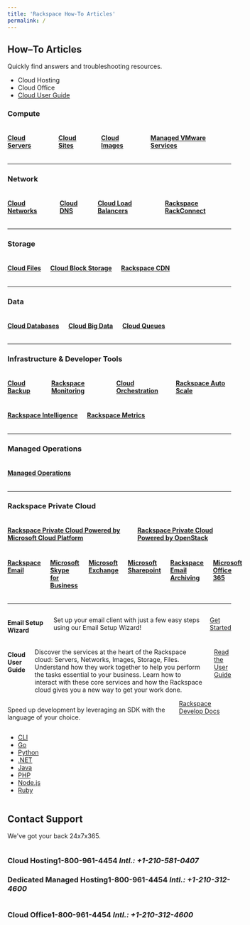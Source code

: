 ```yaml
---
title: 'Rackspace How-To Articles'
permalink: /
---
```

<article>
<div class="container">
<div class="row content home">
<h2>How&#8211;To Articles</h2>
<p class="lead">Quickly find answers and troubleshooting resources.</p>

<div class="filter-product-type">
<ul>
<li><a id="cloud-ctrl" class="inactive">Cloud Hosting</a></li>
<li><a id="office-ctrl" class="inactive">Cloud Office</a></li>
<li><a href="https://developer.rackspace.com/docs/user-guides/infrastructure/" class="inactive">Cloud User Guide</a></li>
</ul>
</div>
</div>
</div>
<div class="container">
<div class="content home product-type product-type-cloud" id="cloud-display">
<div class="row">
<h3>Compute</h3>
<div class="twelve columns">
<div class="three columns icon servers primary">
<h4><a href="/how-to/cloud-servers/"><span>Cloud</span> Servers</a></h4>
</div>
<div class="three columns icon sites">
<h4><a href="/how-to/cloud-sites/"><span>Cloud</span> Sites</a></h4>
</div>
<div class="three columns icon images">
<h4><a href="/how-to/cloud-images/"><span>Cloud</span> Images</a></h4>
</div>
<div class="three columns icon vmware">
<h4><a href="/how-to/managed-vmware-services/"><span>Managed</span> VMware Services</a></h4>
</div>
</div>
</div>
<hr />

<div class="row">
<h3>Network</h3>
<div class="twelve columns">
<div class="three columns icon networks primary">
<h4><a href="/how-to/cloud-networks/"><span>Cloud</span> Networks</a></h4>
</div>
<div class="three columns icon dns">
<h4><a href="/how-to/cloud-dns/"><span>Cloud</span> DNS</a></h4>
</div>
<div class="three columns icon load-balancers">
<h4><a href="/how-to/cloud-load-balancers/"><span>Cloud</span> Load Balancers</a></h4>
</div>
<div class="three columns icon rackconnect">
<h4><a href="/how-to/rackconnect/"><span>Rackspace</span> RackConnect</a></h4>
</div>
</div>
</div>
<hr />

<div class="row">
<h3>Storage</h3>
<div class="twelve columns">
<div class="primary three columns icon files">
<h4><a href="/how-to/cloud-files"><span>Cloud</span> Files</a></h4>
</div>
<div class="three columns icon block-storage">
<h4><a href="/how-to/cloud-block-storage"><span>Cloud</span> Block Storage</a></h4>
</div>
<div class="six columns icon cdn">
<h4><a href="/how-to/rackspace-cdn"><span>Rackspace</span> CDN</a></h4>
</div>
</div>
</div>
<hr />

<div class="row">
<h3>Data</h3>
<div class="twelve columns">
<div class="primary three columns icon databases">
<h4><a href="/how-to/cloud-databases/"><span>Cloud</span> Databases</a></h4>
</div>
<div class="three columns icon big-data">
<h4><a href="/how-to/cloud-big-data/"><span>Cloud</span> Big Data</a></h4>
</div>
<div class="six columns icon queues">
<h4><a href="/how-to/cloud-queues/"><span>Cloud</span> Queues</a></h4>
</div>
</div>
</div>
<hr />

<div class="row">
<h3>Infrastructure &amp; Developer Tools</h3>
<div class="twelve columns">
<div class="three columns icon primary backup">
<h4><a href="/how-to/cloud-backup/"><span>Cloud</span> Backup</a></h4>
</div>
<div class="three columns icon monitoring">
<h4><a href="/how-to/rackspace-monitoring/"><span>Rackspace</span> Monitoring</a></h4>
</div>
<div class="three columns icon orchestration">
<h4><a href="/how-to/cloud-orchestration/"><span>Cloud</span> Orchestration</a></h4>
</div>
<div class="three columns icon auto-scale">
<h4><a href="/how-to/rackspace-auto-scale/"><span>Rackspace</span> Auto Scale</a></h4>
</div>
</div>
<div class="twelve columns">
<div class="three columns primary icon intelligence">
<h4><a href="/how-to/rackspace-intelligence/"><span>Rackspace</span> Intelligence</a></h4>
</div>
<div class="three columns icon metrics">
<h4><a href="/how-to/rackspace-metrics"><span>Rackspace</span> Metrics</a></h4>
</div>
</div>
</div>

<hr />

<div class="row">
<h3>Managed Operations</h3>
<div class="twelve columns">
<div class="primary twelve columns icon managed-operations">
<h4><a href="/how-to/managed-operations"><span>Managed</span> Operations</a></h4>
</div>
</div>
</div>

<hr />

<div class="row">
<h3>Rackspace Private Cloud</h3>
<div class="twelve columns">
<div class="four columns primary icon private">
<h4><a href="/how-to/rpc-microsoft/"><span>Rackspace Private Cloud</span> Powered by Microsoft Cloud Platform</a></h4>
</div>
<div class="five columns icon private">
<h4><a href="/how-to/rpc-openstack/"><span>Rackspace Private Cloud</span> Powered by OpenStack</a></h4>
</div>
</div>
</div>
</div>
</div>

<div class="container">
<div class="content home product-type product-type-email inactive" id="office-display">
<div class="row">
<div class="twelve columns">
<div class="primary three columns icon email">
<h4><a href="/how-to/rackspace-email/"><span>Rackspace</span> Email</a></h4>
</div>
<div class="three columns icon skype">
<h4><a href="/how-to/skype-for-business/"><span>Microsoft</span> Skype for Business</a></h4>
</div>
<div class="three columns icon exchange">
<h4><a href="/how-to/exchange/"><span>Microsoft</span> Exchange</a></h4>
</div>
<div class="three columns icon sharepoint">
<h4><a href="/how-to/sharepoint/"><span>Microsoft</span> Sharepoint</a></h4>
</div>
<div class="primary three columns icon email-archiving">
<h4><a href="/how-to/rackspace-email-archiving/"><span>Rackspace</span> Email Archiving</a></h4>
</div>
<div class="nine columns icon office-365">
<h4><a href="/how-to/office-365/"><span>Microsoft</span> Office 365</a></h4>
</div>
</div>
</div>

<hr />

<div class="row email-wizard">
<div class="twelve columns">
<div class="eight columns">
<h4>Email Setup Wizard</h4>
<p>Set up your email client with just a few easy steps using our Email Setup Wizard!</p>
</div>
<div class="four columns">
<aside class="cta">
<p class="button"><a href="https://emailhelp.rackspace.com/" id="email-button" class="banner-button">Get Started</a></p>
</aside>
</div>
</div>
</div>
</div>
</div>
<div class="container">
<div class="row content home inactive product-type" id="get-start-display">
<div class="twelve columns" id="inf-guide-callout">
<div class="eight columns">
<h4>Cloud User Guide</h4>
<p>Discover the services at the heart of the Rackspace cloud: Servers, Networks, Images, Storage, Files. Understand how they work together to help you perform the tasks essential to your business. Learn how to interact with these core services and how the Rackspace cloud gives you a new way to get your work done.</p>
</div>
<div class="four columns">
<aside class="cta">
<p class="button"><a href="https://developer.rackspace.com/docs/user-guides/infrastructure/" id="guide-button" class="banner-button">Read the User Guide</a></p>
</aside>
</div>
</div>
</div>
</div>
<div class="container">
<div class="row content home inactive" id="sdks-display">
<div class="product-type-sdks">
<div class="six columns primary">
<p>Speed up development by leveraging an SDK with the language of your choice.</p>
<a href="https://developer.rackspace.com/docs/">Rackspace Develop Docs</a>
</div>
<div class="six columns">
<ul id="sdk-list">
<a href="https://developer.rackspace.com/docs/rack-cli/"><li><i class="icon-terminal"></i>CLI</li></a>
<a href="https://developer.rackspace.com/sdks/golang/"><li><i class="icon-gopher"></i>Go</li></a>
<a href="https://developer.rackspace.com/sdks/python/"><li><i class="icon-python"></i>Python</li></a>
<a href="https://developer.rackspace.com/sdks/dot-net/"><li><i class="icon-dot-net"></i>.NET</li></a>
<a href="https://developer.rackspace.com/sdks/java/"><li><i class="icon-java"></i>Java</li></a>
<a href="https://developer.rackspace.com/sdks/php/"><li><i class="icon-php"></i>PHP</li></a>
<a href="https://developer.rackspace.com/sdks/node-js/"><li><i class="icon-js"></i>Node.js</li></a>
<a href="https://developer.rackspace.com/sdks/ruby/"><li><i class="icon-ruby"></i>Ruby</li></a>
</ul>
</div>
</div>
</div>
</div>
<div class="river">
<div class="container">
<div class="row content home contact">
<h2>Contact Support</h2>
<p class="lead">We've got your back 24x7x365.</p>
<div class="one-half column">
<h3><span>Cloud Hosting</span>1-800-961-4454 <em>Intl.: +1-210-581-0407</em></h3>
<h3><span>Dedicated Managed Hosting</span>1-800-961-4454 <em>Intl.: +1-210-312-4600</em></h3>
</div>
<div class="one-half column">
<h3><span>Cloud Office</span>1-800-961-4454 <em>Intl.: +1-210-312-4600</em></h3>
</div>
</div>
</div>
</div>
</article>
